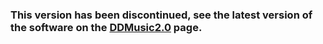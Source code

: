 ### This version has been discontinued, see the latest version of the software on the [DDMusic2.0](https://github.com/StickPoint/DDMusic2.0) page.
